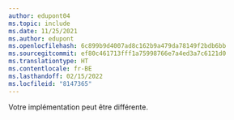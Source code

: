 ```yaml
---
author: edupont04
ms.topic: include
ms.date: 11/25/2021
ms.author: edupont
ms.openlocfilehash: 6c899b9d4007ad8c162b9a479da78149f2bdb6bb
ms.sourcegitcommit: ef80c461713fff1a75998766e7a4ed3a7c6121d0
ms.translationtype: HT
ms.contentlocale: fr-BE
ms.lasthandoff: 02/15/2022
ms.locfileid: "8147365"
---
```

Votre implémentation peut être différente.  
